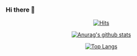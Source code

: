 ### Hi there 👋

<!--
**cafefarm-johnny/cafefarm-johnny** is a ✨ _special_ ✨ repository because its `README.md` (this file) appears on your GitHub profile.

Here are some ideas to get you started:

- 🔭 I’m currently working on ...
- 🌱 I’m currently learning ...
- 👯 I’m looking to collaborate on ...
- 🤔 I’m looking for help with ...
- 💬 Ask me about ...
- 📫 How to reach me: ...
- 😄 Pronouns: ...
- ⚡ Fun fact: ...
-->

<div align="center">

  [![Hits](https://hits.seeyoufarm.com/api/count/incr/badge.svg?url=https://github.com/cafefarm-johnny)](https://hits.seeyoufarm.com) 
  
  [![Anurag's github stats](https://github-readme-stats.vercel.app/api?username=cafefarm-johnny&show_icons=true&theme=dracula)](https://github.com/anuraghazra/github-readme-stats)

  [![Top Langs](https://github-readme-stats.vercel.app/api/top-langs/?username=cafefarm-johnny&langs_count=8)](https://github.com/anuraghazra/github-readme-stats)

</div>
